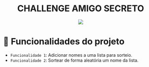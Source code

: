 <h1 align="center"> CHALLENGE AMIGO SECRETO </h1>

<p align="center">
<img loading="lazy" src="http://img.shields.io/static/v1?label=STATUS&message=EM%20DESENVOLVIMENTO&color=GREEN&style=for-the-badge"/>
</p>

# :hammer: Funcionalidades do projeto

- `Funcionalidade 1`: Adicionar nomes a uma lista para sorteio.
- `Funcionalidade 2`: Sortear de forma aleatória um nome da lista.
